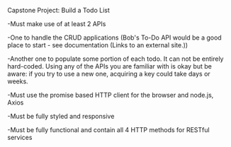 Capstone Project: Build a Todo List

-Must make use of at least 2 APIs

-One to handle the CRUD applications (Bob's To-Do API would be a good place to start - see documentation (Links to an external site.))

-Another one to populate some portion of each todo. It can not be entirely hard-coded. Using any of the APIs you are familiar with is okay but be aware: if you try to use a new one, acquiring a key could take days or weeks.

-Must use the promise based HTTP client for the browser and node.js, Axios

-Must be fully styled and responsive

-Must be fully functional and contain all 4 HTTP methods for RESTful services